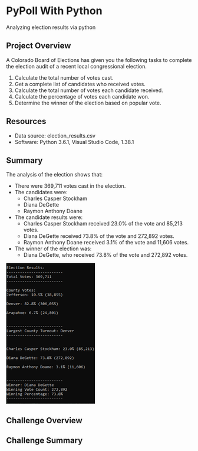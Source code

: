 # PyPoll With Python
Analyzing election results via python

## Project Overview
A Colorado Board of Elections has given you the following tasks to complete the election audit of a recent local congressional election. 

1. Calculate the total number of votes cast. 
2. Get a complete list of candidates who received votes.
3. Calculate the total number of votes each candidate received. 
4. Calculate the percentage of votes each candidate won. 
5. Determine the winner of the election based on popular vote. 

## Resources
- Data source: election_results.csv
- Software: Python 3.6.1, Visual Studio Code, 1.38.1

## Summary
The analysis of the election shows that: 
- There were 369,711 votes cast in the election. 
- The candidates were:
	- Charles Casper Stockham
	- Diana DeGette
	- Raymon Anthony Doane
- The candidate results were: 
	- Charles Casper Stockham received 23.0% of the vote and 85,213 votes. 
	- Diana DeGette received 73.8% of the vote and 272,892 votes. 
	- Raymon Anthony Doane received 3.1% of the vote and 11,606 votes. 
- The winner of the election was: 
	- Diana DeGette, who received 73.8% of the vote and 272,892 votes. 

![Terminal Output](Resources/Terminal_Output.png)

## Challenge Overview

## Challenge Summary